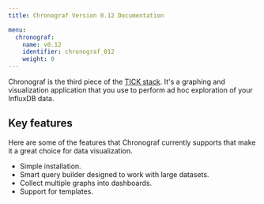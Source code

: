 ```yaml
---
title: Chronograf Version 0.12 Documentation

menu:
  chronograf:
    name: v0.12
    identifier: chronograf_012
    weight: 0
---
```


Chronograf is the third piece of the [TICK stack](https://influxdata.com/time-series-platform/).
It's a graphing and visualization application that you use to perform
ad hoc exploration of your InfluxDB data.

## Key features

Here are some of the features that Chronograf currently supports that make it a
great choice for data visualization.

* Simple installation.
* Smart query builder designed to work with large datasets.
* Collect multiple graphs into dashboards.
* Support for templates.
